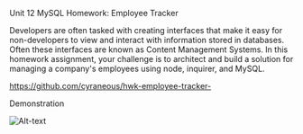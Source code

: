Unit 12 MySQL Homework: Employee Tracker

Developers are often tasked with creating interfaces that make it easy for non-developers to view and interact with information stored in databases. Often these interfaces are known as Content Management Systems. In this homework assignment, your challenge is to architect and build a solution for managing a company's employees using node, inquirer, and MySQL.

https://github.com/cyraneous/hwk-employee-tracker-



Demonstration



![Alt-text](https://github.com/cyraneous/hwk-employee-tracker-/blob/main/assets/Employee%20Manager.gif)








